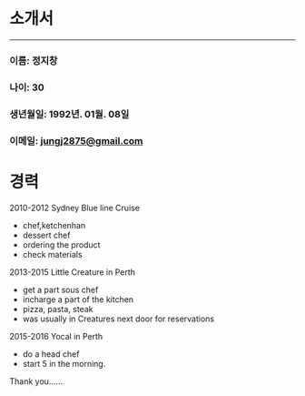 # 소개서
----
### 이름: 정지창
### 나이: 30
### 생년월일: 1992년. 01월. 08일
### 이메일: jungj2875@gmail.com



# 경력
2010-2012 Sydney Blue line Cruise
+ chef,ketchenhan
+ dessert chef
+ ordering the product
+ check materials

2013-2015 Little Creature in Perth
  + get a part sous chef
  + incharge a part of the kitchen
  + pizza, pasta, steak
  + was usually in Creatures next door for reservations

2015-2016 Yocal in Perth
  + do a head chef
  + start 5 in the morning.

Thank you......
   